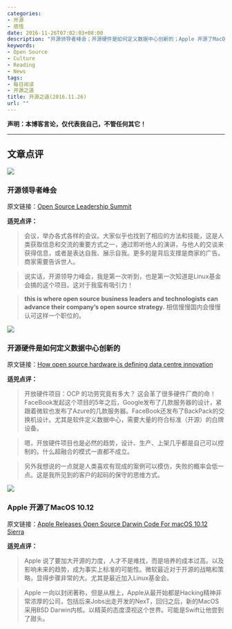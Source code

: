 ```yaml
---
categories:
- 开源
- 感悟
date: 2016-11-26T07:02:03+08:00
description: "开源领导者峰会；开源硬件是如何定义数据中心创新的；Apple 开源了MacOS 10.12"
keywords:
- Open Source
- Culture
- Reading
- News
tags:
- 每日阅读
- 开源之道
title: 开源之道(2016.11.26)
url: ""
---
```


**声明：本博客言论，仅代表我自己，不管任何其它！**

---

## 文章点评

![](https://www.linux.com/sites/lcom/files/open-source-leadership-summit.png)

### 开源领导者峰会

原文链接：[Open Source Leadership Summit](https://opensource.com/event/open-source-leadership-summit)

**适兕点评：**

> 会议，举办各式各样的会议。大家似乎也找到了相应的方法和技能，这是人类获取信息和交流的重要方式之一，通过聆听他人的演讲，与他人的交谈来获得信息，或者是表达自我、展示自我。更多的是背后支撑是商家的广告。商家需要告诉世人。

> 说实话，开源领导力峰会，我是第一次听到，也是第一次知道是Linux基金会搞的这个项目。这对于我蛮有吸引力！

> **this is where open source business leaders and technologists can advance their company’s open source strategy.** 相信慢慢国内会慢慢认可这样一个职位的。

![](https://thestack.com/wp-content/uploads/2016/11/hyperscale-it.jpg)

### 开源硬件是如何定义数据中心创新的

原文链接：[How open source hardware is defining data centre innovation](https://thestack.com/data-centre/2016/11/25/how-open-source-hardware-is-defining-data-centre-innovation/)

**适兕点评：**

> 开放硬件项目：OCP 的功劳究竟有多大？ 这会革了很多硬件厂商的命！FaceBook发起这个项目的5年之后，Google发布了几款服务器的设计，紧跟着微软也发布了Azure的几款服务器。FaceBook还发布了BackPack的交换机设计。尤其是软件定义数据中心，需要大量的符合标准（开源）的白牌设备。

> 嗯，开放硬件项目也是必然的趋势，设计、生产、上架几乎都是自己可以控制的。什么超融合的模式一直都不成立。

> 另外我想说的一点就是人类喜欢有现成的案例可以模仿，失败的概率会低一点。这是我所见到的客户的起码的保守的思维方式。

![](https://itsfoss.com/wp-content/uploads/2016/04/apple-open-source.jpg)

### Apple 开源了MacOS 10.12

原文链接：[Apple Releases Open Source Darwin Code For macOS 10.12 Sierra](https://fossbytes.com/apple-open-source-darwin-code-os-x-macos/)

**适兕点评：**

> Apple 说了要加大开源的力度，人才不是难找，而是培养的成本过高。以及影响未来的趋势，成为事实上标准的可能性。微软最近对于开源的战略和策略，显得步骤非常的大。尤其是最近加入Linux基金会。

> Apple 一向以封闭著称，但是从根上，Apple从最开始都是Hacking精神非常浓厚的公司，包括后来Jobs出走开发的NexT，回归之后，新的MacOS采用BSD Darwin内核。以精英的态度漠视这个世界。可能是Swift让他尝到了甜头。
